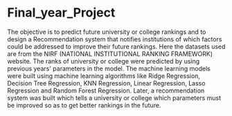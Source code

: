 # Final_year_Project
The objective is to predict future university or college rankings and to design a Recommendation system that notifies institutions of which factors could be addressed to improve their future rankings.
Here the datasets used are from the NIRF (NATIONAL INSTITUTIONAL RANKING FRAMEWORK) website.
The ranks of university or college were predicted by using previous years' parameters in the model.
The machine learning models were built using machine learning algorithms like Ridge Regression, Decision Tree Regression, KNN Regression, Linear Regression, Lasso Regression and Random Forest Regression.
Later, a recommendation system was built which tells a university or college which parameters must be improved so as to get better rankings in the future.
